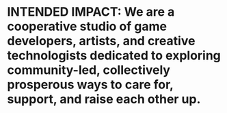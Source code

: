 # **INTENDED IMPACT: We are a cooperative studio of game developers, artists, and creative technologists dedicated to exploring community-led, collectively prosperous ways to care for, support, and raise each other up.**